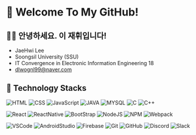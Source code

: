 # 👋 Welcome To My GitHub!

## 🧑‍💻 안녕하세요. 이 재휘입니다!

- JaeHwi Lee
- Soongsil University (SSU)
- IT Convergence in Electronic Information Engineering 18
- dlwognl99@naver.com

## 🔨 Technology Stacks

![HTML](https://img.shields.io/badge/HTML-%23E34F26.svg?style=flat&logo=html5&logoColor=white) ![CSS](https://img.shields.io/badge/CSS-%231572B6.svg?style=flat&logo=css3&logoColor=white) ![JavaScript](https://img.shields.io/badge/JavaScript-F7DF1E.svg?style=flat&logo=javascript&logoColor=black)
![JAVA](https://img.shields.io/badge/JAVA-007396.svg?style=flat&logo=openjdk&logoColor=white) ![MYSQL](https://img.shields.io/badge/MYSQL-4479A1.svg?style=flat&logo=mysql&logoColor=white)
![C](https://img.shields.io/badge/C-A8B9CC.svg?style=flat&logo=C&logoColor=white) ![C++](https://img.shields.io/badge/C++-00599C.svg?style=flat&logo=Cplusplus&logoColor=white)

![React](https://img.shields.io/badge/React-61DAFB.svg?style=flat&logo=react&logoColor=white) ![ReactNative](https://img.shields.io/badge/React%20Native-%2320232a.svg?style=flat&logo=react&logoColor=%2361DAFB) ![BootStrap](https://img.shields.io/badge/BootStrap-7952B3?style=flat&logo=bootstrap&logoColor=white)
![NodeJS](https://img.shields.io/badge/Node.js-339933?style=flat&logo=node.js&logoColor=white) ![NPM](https://img.shields.io/badge/NPM-CB3837.svg?style=flat&logo=npm&logoColor=white) ![Webpack](https://img.shields.io/badge/Webpack-%238DD6F9.svg?style=flat&logo=webpack&logoColor=black)

![VSCode](https://img.shields.io/badge/Visual%20Studio%20Code-007ACC.svg?style=flat&logo=visual-studio-code&logoColor=white) ![AndroidStudio](https://img.shields.io/badge/Android%20Studio-3DDC84.svg?style=flat&logo=android-studio&logoColor=white)
![Firebase](https://img.shields.io/badge/Firebase-FFCA28.svg?style=flat&logo=firebase&logoColor=white) ![Git](https://img.shields.io/badge/git-%23F05033.svg?style=flat&logo=git&logoColor=white) ![GitHub](https://img.shields.io/badge/github-%23121011.svg?style=flat&logo=github&logoColor=white)
![Discord](https://img.shields.io/badge/Discord-5865F2?style=flat&logo=discord&logoColor=white) ![Slack](https://img.shields.io/badge/Slack-4A154B?style=flat&logo=slack&logoColor=white)
